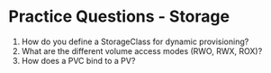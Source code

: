 # Practice Questions - Storage

1. How do you define a StorageClass for dynamic provisioning?
2. What are the different volume access modes (RWO, RWX, ROX)?
3. How does a PVC bind to a PV?

